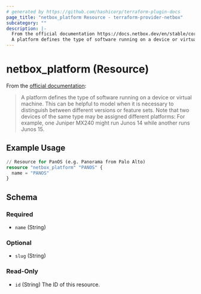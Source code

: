 ```yaml
---
# generated by https://github.com/hashicorp/terraform-plugin-docs
page_title: "netbox_platform Resource - terraform-provider-netbox"
subcategory: ""
description: |-
  From the official documentation https://docs.netbox.dev/en/stable/core-functionality/devices/#platforms:
  A platform defines the type of software running on a device or virtual machine. This can be helpful to model when it is necessary to distinguish between different versions or feature sets. Note that two devices of the same type may be assigned different platforms: For example, one Juniper MX240 might run Junos 14 while another runs Junos 15.
---
```


# netbox_platform (Resource)

From the [official documentation](https://docs.netbox.dev/en/stable/core-functionality/devices/#platforms):

> A platform defines the type of software running on a device or virtual machine. This can be helpful to model when it is necessary to distinguish between different versions or feature sets. Note that two devices of the same type may be assigned different platforms: For example, one Juniper MX240 might run Junos 14 while another runs Junos 15.

## Example Usage

```terraform
// Resource for PanOS (e.g. Panorama from Palo Alto)
resource "netbox_platform" "PANOS" {
  name = "PANOS"
}
```

<!-- schema generated by tfplugindocs -->
## Schema

### Required

- `name` (String)

### Optional

- `slug` (String)

### Read-Only

- `id` (String) The ID of this resource.


